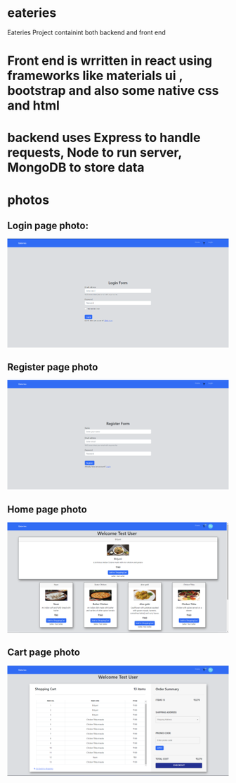 # eateries
Eateries Project containint both backend and front end

# Front end is wrritten in react using frameworks like materials ui , bootstrap and also some native css and html

# backend uses Express to handle requests, Node to run server, MongoDB to store data

# photos

## Login page photo: 
<img src="./photos/loginPage.png">

## Register page photo 
<img src="./photos/registerPage.png">

## Home page photo
<img src="./photos/homePage.png">

## Cart page photo
<img src="./photos/cartPage.png">

